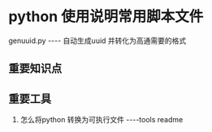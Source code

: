 #	python 使用说明常用脚本文件
genuuid.py ---- 自动生成uuid 并转化为高通需要的格式






## 重要知识点



## 重要工具  

1. 怎么将python 转换为可执行文件 ----tools readme 
